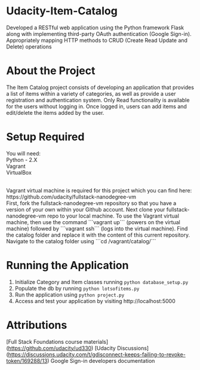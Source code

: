 # Udacity-Item-Catalog
Developed a RESTful web application using the Python framework Flask along with implementing third-party OAuth authentication (Google Sign-in). Appropriately mapping HTTP methods to CRUD (Create Read Update and Delete) operations 

# About the Project

The Item Catalog project consists of developing an application that provides a list of items within a variety of categories, as well as provide a user registration and authentication system. Only Read functionality is available for the users without logging in. Once logged in, users can add items and edit/delete the items added by the user.

# Setup Required

You will need:
<br/>
Python - 2.X <br/>
Vagrant <br/>
VirtualBox <br/>

<br/>
Vagrant virtual machine is required for this project which you can find here: https://github.com/udacity/fullstack-nanodegree-vm 
<br/>
First, fork the fullstack-nanodegree-vm repository so that you have a version of your own within your Github account. Next clone your fullstack-nanodegree-vm repo to your local machine. 
To use the Vagrant virtual machine, then use the command ```vagrant up``` (powers on the virtual machine) followed by ```vagrant ssh``` (logs into the virtual machine).
Find the catalog folder and replace it with the content of this current repository. Navigate to the catalog folder using
```cd /vagrant/catalog/``` 
<br/>

# Running the Application

1. Initialize Category and Item classes running ```python database_setup.py```
2. Populate the db by running ```python lotsofitems.py```
3. Run the application using ```python project.py```
4. Access and test your application by visiting http://localhost:5000

# Attributions

[Full Stack Foundations course materials] (https://github.com/udacity/ud330)
[Udacity Discussions] (https://discussions.udacity.com/t/gdisconnect-keeps-failing-to-revoke-token/169288/13)
Google Sign-in developers documentation
